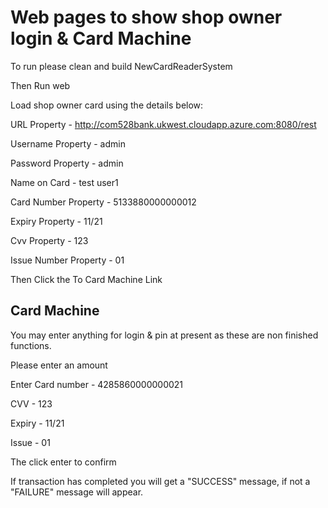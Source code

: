 <h1>Web pages to show shop owner login & Card Machine</h1>

To run please clean and build NewCardReaderSystem

Then Run web

Load shop owner card using the details below:

URL Property - http://com528bank.ukwest.cloudapp.azure.com:8080/rest

Username Property - admin

Password Property - admin

Name on Card - test user1

Card Number Property - 5133880000000012

Expiry Property - 11/21

Cvv Property - 123

Issue Number Property - 01

Then Click the To Card Machine Link

<h2> Card Machine </h2>

You may enter anything for login & pin at present as these are non finished functions.

Please enter an amount

Enter Card number - 4285860000000021

CVV - 123

Expiry - 11/21

Issue - 01

The click enter to confirm

If transaction has completed you will get a "SUCCESS" message, if not a "FAILURE" message will appear. 



